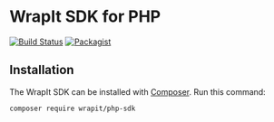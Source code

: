 # WrapIt SDK for PHP

[![Build Status](https://travis-ci.org/WrapItDev/php-sdk.svg?branch=master)](https://travis-ci.org/WrapItDev/php-sdk)
[![Packagist](https://img.shields.io/packagist/v/wrapit/php-sdk.svg)](https://packagist.org/packages/wrapit/php-sdk)


## Installation

The WrapIt SDK can be installed with [Composer](https://getcomposer.org/). Run this command:

```sh
composer require wrapit/php-sdk
```

